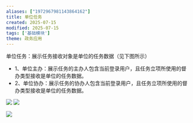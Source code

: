 ```yaml
---
aliases: ["1972967981143864162"]
title: 单位任务
created: 2025-07-15
modified: 2025-07-15
tags: ['基础模块']
theme: 政务应用
---
```


单位任务：展示任务接收对象是单位的任务数据（见下图所示）

- 1、单位主办：展示任务的主办人包含当前登录用户，且任务立项所使用的督办类型接收是单位的任务数据。
- 2、单位协办：展示任务的协办人包含当前登录用户，且任务立项所使用的督办类型接收是单位的任务数据。

![](a45b3cccc0bd6789d500af2c62465f57.jpg) ![](7e4df2d62c585602f75d7736e8eac47f.jpg)

![](162a47c95100629a8bc585908794ce47.jpg)